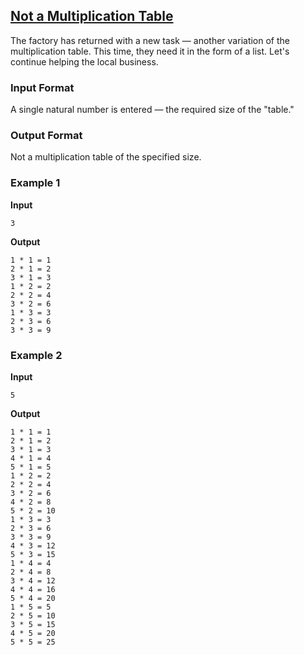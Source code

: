 ## [Not a Multiplication Table](../../../solutions/2.4/24_b.py)

The factory has returned with a new task — another variation of the multiplication table. This time, they need it in the form of a list. Let's continue helping the local business.

### Input Format

A single natural number is entered — the required size of the "table."

### Output Format

Not a multiplication table of the specified size.

### Example 1

__Input__
```plaintext
3
```

__Output__
```plaintext
1 * 1 = 1
2 * 1 = 2
3 * 1 = 3
1 * 2 = 2
2 * 2 = 4
3 * 2 = 6
1 * 3 = 3
2 * 3 = 6
3 * 3 = 9
```

### Example 2

__Input__
```plaintext
5
```

__Output__
```plaintext
1 * 1 = 1
2 * 1 = 2
3 * 1 = 3
4 * 1 = 4
5 * 1 = 5
1 * 2 = 2
2 * 2 = 4
3 * 2 = 6
4 * 2 = 8
5 * 2 = 10
1 * 3 = 3
2 * 3 = 6
3 * 3 = 9
4 * 3 = 12
5 * 3 = 15
1 * 4 = 4
2 * 4 = 8
3 * 4 = 12
4 * 4 = 16
5 * 4 = 20
1 * 5 = 5
2 * 5 = 10
3 * 5 = 15
4 * 5 = 20
5 * 5 = 25
```